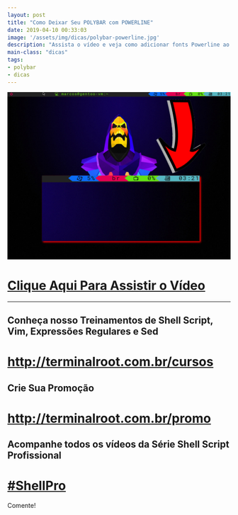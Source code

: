 ```yaml
---
layout: post
title: "Como Deixar Seu POLYBAR com POWERLINE"
date: 2019-04-10 00:33:03
image: '/assets/img/dicas/polybar-powerline.jpg'
description: "Assista o vídeo e veja como adicionar fonts Powerline ao Polybar"
main-class: "dicas"
tags:
- polybar
- dicas
---
```


![Como Deixar Seu POLYBAR com POWERLINE](/assets/img/dicas/polybar-powerline.jpg )

# [Clique Aqui Para Assistir o Vídeo](https://youtu.be/-iNkTSunmZ4)

***

## Conheça nosso Treinamentos de Shell Script, Vim, Expressões Regulares e Sed
# <http://terminalroot.com.br/cursos>

## Crie Sua Promoção
# <http://terminalroot.com.br/promo>

## Acompanhe todos os vídeos da **Série Shell Script Profissional**
# [#ShellPro](http://bit.ly/shell-pro-root)

Comente!

<script async src="https://pagead2.googlesyndication.com/pagead/js/adsbygoogle.js"></script>

<!-- Informat -->
<ins class="adsbygoogle"
 style="display:block"
 data-ad-client="ca-pub-2838251107855362"
 data-ad-slot="2327980059"
 data-ad-format="auto"
 data-full-width-responsive="true"></ins>

<script>
(adsbygoogle = window.adsbygoogle || []).push({});
</script>


